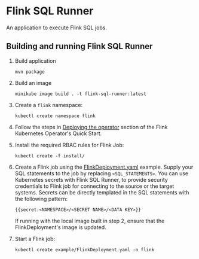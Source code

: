 # Flink SQL Runner

An application to execute Flink SQL jobs.

## Building and running Flink SQL Runner

1. Build application
    ```
    mvn package
    ```
2. Build an image
    ```
    minikube image build . -t flink-sql-runner:latest
    ```
3. Create a `flink` namespace:
   ```
   kubectl create namespace flink
   ```
4. Follow the steps in [Deploying the operator](https://nightlies.apache.org/flink/flink-kubernetes-operator-docs-main/docs/try-flink-kubernetes-operator/quick-start/#deploying-the-operator) section of the Flink Kubernetes Operator's Quick Start.

5. Install the required RBAC rules for Flink Job:
   ```
   kubectl create -f install/
   ```
6. Create a Flink job using the [FlinkDeployment.yaml](./examples/FlinkDeployment.yaml) example. Supply your SQL statements to the job by replacing `<SQL_STATEMENTS>`.
   You can use Kubernetes secrets with Flink SQL Runner, to provide security credentials to Flink job for connecting to the source or the target systems.
   Secrets can be directly templated in the SQL statements with the following pattern:
   ```
   {{secret:<NAMESPACE>/<SECRET NAME>/<DATA KEY>}}
   ```
   If running with the local image built in step 2, ensure that the FlinkDeployment's image is updated. 
8. Start a Flink job:
   ```
   kubectl create example/FlinkDeployment.yaml -n flink
   ```
